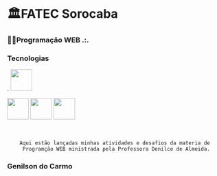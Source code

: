 # 🏛️FATEC Sorocaba

### 👨‍💻Programação WEB .:.



### Tecnologias

.    				<img heigth="50" width="50" src="https://cdn.jsdelivr.net/gh/devicons/devicon/icons/vscode/vscode-original.svg" />

<img heigth="50" width="50" src="https://cdn.jsdelivr.net/gh/devicons/devicon/icons/html5/html5-original.svg" />	 <img heigth="50" width="50" src="https://cdn.jsdelivr.net/gh/devicons/devicon/icons/css3/css3-original.svg" />	 <img heigth="50" width="50" src="https://cdn.jsdelivr.net/gh/devicons/devicon/icons/javascript/javascript-original.svg" />

​     

    	Aqui estão lançadas minhas atividades e desafios da materia de
    	 Programção WEB ministrada pela Professora Denilce de Almeida.

### Genilson do Carmo
